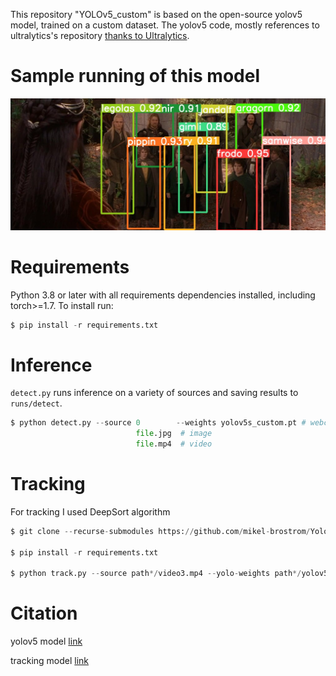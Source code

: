 This repository "YOLOv5_custom" is based on the open-source yolov5 model, trained on a custom dataset. The yolov5 code, mostly references to ultralytics's repository [thanks to Ultralytics](https://github.com/ultralytics/yolov5).
# Sample running of this model
![](https://github.com/GulnazAleksashova/yolov5_custom/blob/master/4.jpg)
# Requirements
Python 3.8 or later with all requirements dependencies installed, including torch>=1.7. To install run:
```python
$ pip install -r requirements.txt
```
# Inference
`detect.py` runs inference on a variety of sources and saving results to `runs/detect`.
```python
$ python detect.py --source 0        --weights yolov5s_custom.pt # webcam      
                            file.jpg  # image 
                            file.mp4  # video                   
```
# Tracking
For tracking I used DeepSort algorithm
```python
$ git clone --recurse-submodules https://github.com/mikel-brostrom/Yolov5_DeepSort_Pytorch.git

$ pip install -r requirements.txt

$ python track.py --source path*/video3.mp4 --yolo-weights path*/yolov5s_custom.pt --img 416  --strong-sort-weights osnet_x0_25_msmt17.pt  --save-vid
```
# Citation
yolov5 model [link](https://github.com/ultralytics/yolov5)

tracking model [link](https://github.com/mikel-brostrom/Yolov5_StrongSORT_OSNet)
